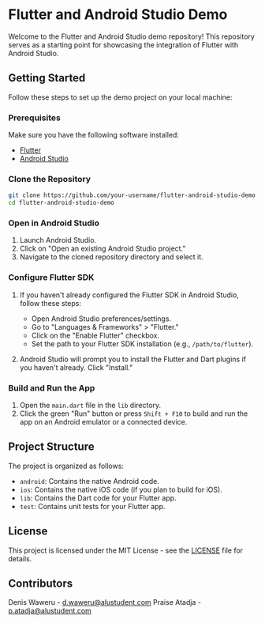 # Flutter and Android Studio Demo

Welcome to the Flutter and Android Studio demo repository! This repository serves as a starting point for showcasing the integration of Flutter with Android Studio.

## Getting Started

Follow these steps to set up the demo project on your local machine:

### Prerequisites

Make sure you have the following software installed:

- [Flutter](https://flutter.dev/docs/get-started/install)
- [Android Studio](https://developer.android.com/studio)

### Clone the Repository

```bash
git clone https://github.com/your-username/flutter-android-studio-demo.git
cd flutter-android-studio-demo
```

### Open in Android Studio

1. Launch Android Studio.
2. Click on "Open an existing Android Studio project."
3. Navigate to the cloned repository directory and select it.

### Configure Flutter SDK

1. If you haven't already configured the Flutter SDK in Android Studio, follow these steps:
   - Open Android Studio preferences/settings.
   - Go to "Languages & Frameworks" > "Flutter."
   - Click on the "Enable Flutter" checkbox.
   - Set the path to your Flutter SDK installation (e.g., `/path/to/flutter`).

2. Android Studio will prompt you to install the Flutter and Dart plugins if you haven't already. Click "Install."

### Build and Run the App

1. Open the `main.dart` file in the `lib` directory.
2. Click the green "Run" button or press `Shift + F10` to build and run the app on an Android emulator or a connected device.

## Project Structure

The project is organized as follows:

- `android`: Contains the native Android code.
- `ios`: Contains the native iOS code (if you plan to build for iOS).
- `lib`: Contains the Dart code for your Flutter app.
- `test`: Contains unit tests for your Flutter app.


## License

This project is licensed under the MIT License - see the [LICENSE](LICENSE) file for details.


## Contributors
Denis Waweru - d.waweru@alustudent.com
Praise Atadja - p.atadja@alustudent.com
